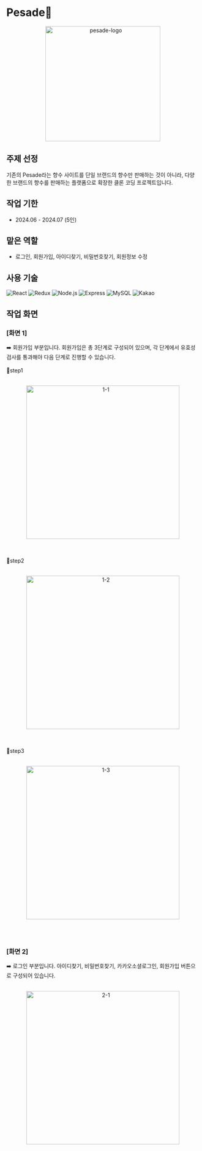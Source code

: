 # Pesade🌹
<p align="center">
    <img src="https://github.com/user-attachments/assets/26b68bce-15ac-4677-a7e8-b4fbf20c6e5c" alt="pesade-logo" width="300">
</p>

## 주제 선정
기존의 Pesade라는 향수 사이트를 단일 브랜드의 향수만 판매하는 것이 아니라, 다양한 브랜드의 향수를 판매하는 플랫폼으로 확장한 클론 코딩 프로젝트입니다.

## 작업 기한
- 2024.06 - 2024.07 (5인)

## 맡은 역할
- 로그인, 회원가입, 아이디찾기, 비밀번호찾기, 회원정보 수정

## 사용 기술


![React](https://img.shields.io/badge/React-61DAFB?logo=react&logoColor=white&style=flat-square)
![Redux](https://img.shields.io/badge/Redux-764ABC?logo=redux&logoColor=white&style=flat-square)
![Node.js](https://img.shields.io/badge/Node.js-339933?logo=nodedotjs&logoColor=white&style=flat-square)
![Express](https://img.shields.io/badge/Express-000000?logo=express&logoColor=white&style=flat-square)
![MySQL](https://img.shields.io/badge/MySQL-4479A1?logo=mysql&logoColor=white&style=flat-square)
![Kakao](https://img.shields.io/badge/Kakao_API-FFCD00?logo=kakaotalk&logoColor=white&style=flat-square)



## 작업 화면

### [화면 1]
➡️ 회원가입 부분입니다. 회원가입은 총 3단계로 구성되어 있으며, 각 단계에서 유효성 검사를 통과해야 다음 단계로 진행할 수 있습니다.
<br/><br/>
🌸step1
<br/><br/>
<p align="center">
    <img src="https://github.com/user-attachments/assets/74b47f6d-0276-4aa9-9e6e-45717bdbb8f3" width="400" height="auto" alt="1-1">
</p>
<br/><br/>
🌸step2
<br/><br/>
<p align="center">
    <img src="https://github.com/user-attachments/assets/84518b34-a985-4415-8077-97ab3291387d" width="400" height="auto" alt="1-2">
</p>
<br/><br/>
🌸step3
<br/><br/>
<p align="center">
    <img src="https://github.com/user-attachments/assets/b5201314-a529-4aed-8689-1ce0c6ec38a8" width="400" height="auto" alt="1-3">
</p>
<br/><br/>

### [화면 2]
➡️ 로그인 부분입니다. 아이디찾기, 비밀번호찾기, 카카오소셜로그인, 회원가입 버튼으로 구성되어 있습니다.
<br/><br/>
<p align="center">
    <img src="https://github.com/user-attachments/assets/f2bbf3d2-d05e-41c5-894c-8e2ef91117e5" width="400" height="auto" alt="2-1">
</p>



